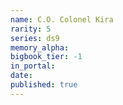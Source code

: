 ```yaml
---
name: C.O. Colonel Kira
rarity: 5
series: ds9
memory_alpha:
bigbook_tier: -1
in_portal:
date:
published: true
---
```



